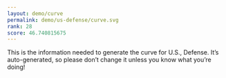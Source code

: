 ```yaml
---
layout: demo/curve
permalink: demo/us-defense/curve.svg
rank: 28
score: 46.740815675
---
```


This is the information needed to generate the curve for U.S., Defense. It’s
auto-generated, so please don’t change it unless you know what you’re
doing!
